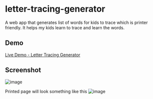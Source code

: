 # letter-tracing-generator

A web app that generates list of words for kids to trace which is printer friendly. It helps my kids learn to trace and learn the words.

## Demo

[Live Demo - Letter Tracing Generator](https://synle.github.io/letter-tracing-generator/)

## Screenshot

![image](https://user-images.githubusercontent.com/3792401/159617911-8d8481c1-2008-41d1-8e81-e821893efa5a.png)

Printed page will look something like this
![image](https://user-images.githubusercontent.com/3792401/159616882-37c64f06-542e-478d-b90f-8e29c057e05b.png)
